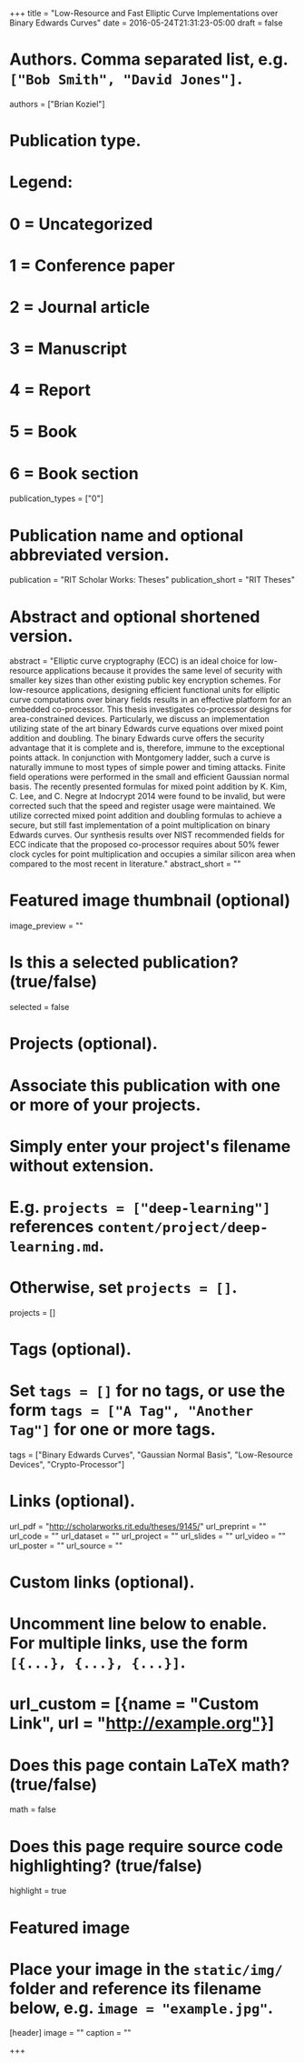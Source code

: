 +++
title = "Low-Resource and Fast Elliptic Curve Implementations over Binary Edwards Curves"
date = 2016-05-24T21:31:23-05:00
draft = false

# Authors. Comma separated list, e.g. `["Bob Smith", "David Jones"]`.
authors = ["Brian Koziel"]

# Publication type.
# Legend:
# 0 = Uncategorized
# 1 = Conference paper
# 2 = Journal article
# 3 = Manuscript
# 4 = Report
# 5 = Book
# 6 = Book section
publication_types = ["0"]

# Publication name and optional abbreviated version.
publication = "RIT Scholar Works: Theses"
publication_short = "RIT Theses"

# Abstract and optional shortened version.
abstract = "Elliptic curve cryptography (ECC) is an ideal choice for low-resource applications because it provides the same level of security with smaller key sizes than other existing public key encryption schemes. For low-resource applications, designing efficient functional units for elliptic curve computations over binary fields results in an effective platform for an embedded co-processor. This thesis investigates co-processor designs for area-constrained devices. Particularly, we discuss an implementation utilizing state of the art binary Edwards curve equations over mixed point addition and doubling. The binary Edwards curve offers the security advantage that it is complete and is, therefore, immune to the exceptional points attack. In conjunction with Montgomery ladder, such a curve is naturally immune to most types of simple power and timing attacks. Finite field operations were performed in the small and efficient Gaussian normal basis. The recently presented formulas for mixed point addition by K. Kim, C. Lee, and C. Negre at Indocrypt 2014 were found to be invalid, but were corrected such that the speed and register usage were maintained. We utilize corrected mixed point addition and doubling formulas to achieve a secure, but still fast implementation of a point multiplication on binary Edwards curves. Our synthesis results over NIST recommended fields for ECC indicate that the proposed co-processor requires about 50% fewer clock cycles for point multiplication and occupies a similar silicon area when compared to the most recent in literature."
abstract_short = ""

# Featured image thumbnail (optional)
image_preview = ""

# Is this a selected publication? (true/false)
selected = false

# Projects (optional).
#   Associate this publication with one or more of your projects.
#   Simply enter your project's filename without extension.
#   E.g. `projects = ["deep-learning"]` references `content/project/deep-learning.md`.
#   Otherwise, set `projects = []`.
projects = []

# Tags (optional).
#   Set `tags = []` for no tags, or use the form `tags = ["A Tag", "Another Tag"]` for one or more tags.
tags = ["Binary Edwards Curves", "Gaussian Normal Basis", "Low-Resource Devices", "Crypto-Processor"]

# Links (optional).
url_pdf = "http://scholarworks.rit.edu/theses/9145/"
url_preprint = ""
url_code = ""
url_dataset = ""
url_project = ""
url_slides = ""
url_video = ""
url_poster = ""
url_source = ""

# Custom links (optional).
#   Uncomment line below to enable. For multiple links, use the form `[{...}, {...}, {...}]`.
# url_custom = [{name = "Custom Link", url = "http://example.org"}]

# Does this page contain LaTeX math? (true/false)
math = false

# Does this page require source code highlighting? (true/false)
highlight = true

# Featured image
# Place your image in the `static/img/` folder and reference its filename below, e.g. `image = "example.jpg"`.
[header]
image = ""
caption = ""

+++
